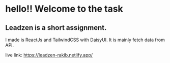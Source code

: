 # hello!! Welcome to the task

## Leadzen is a short assignment.
I made is ReactJs and TailwindCSS with DaisyUI. It is mainly fetch data from API.

live link: https://leadzen-rakib.netlify.app/

